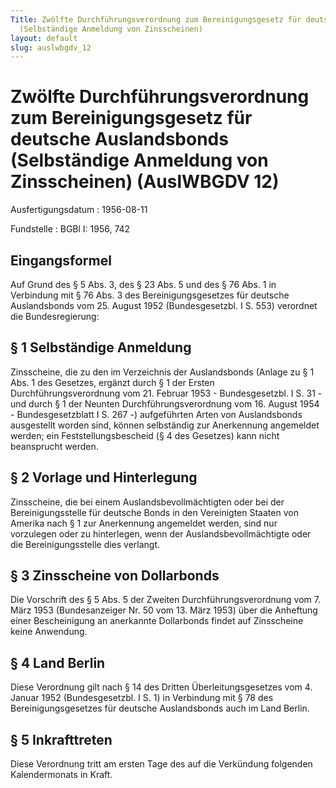 ```yaml
---
Title: Zwölfte Durchführungsverordnung zum Bereinigungsgesetz für deutsche Auslandsbonds
  (Selbständige Anmeldung von Zinsscheinen)
layout: default
slug: auslwbgdv_12
---
```


# Zwölfte Durchführungsverordnung zum Bereinigungsgesetz für deutsche Auslandsbonds (Selbständige Anmeldung von Zinsscheinen) (AuslWBGDV 12)

Ausfertigungsdatum
:   1956-08-11

Fundstelle
:   BGBl I: 1956, 742



## Eingangsformel

Auf Grund des § 5 Abs. 3, des § 23 Abs. 5 und des § 76 Abs. 1 in
Verbindung mit § 76 Abs. 3 des Bereinigungsgesetzes für deutsche
Auslandsbonds vom 25. August 1952 (Bundesgesetzbl. I S. 553) verordnet
die Bundesregierung:


## § 1 Selbständige Anmeldung

Zinsscheine, die zu den im Verzeichnis der Auslandsbonds (Anlage zu §
1 Abs. 1 des Gesetzes,
ergänzt durch § 1 der Ersten Durchführungsverordnung vom 21. Februar
1953 - Bundesgesetzbl. I S. 31 - und durch § 1 der Neunten
Durchführungsverordnung vom 16. August 1954 - Bundesgesetzblatt I S.
267 -)              aufgeführten Arten von Auslandsbonds ausgestellt
worden sind, können selbständig zur Anerkennung angemeldet werden; ein
Feststellungsbescheid (§ 4 des Gesetzes) kann nicht beansprucht
werden.


## § 2 Vorlage und Hinterlegung

Zinsscheine, die bei einem Auslandsbevollmächtigten oder bei der
Bereinigungsstelle für deutsche Bonds in den Vereinigten Staaten von
Amerika nach § 1 zur Anerkennung angemeldet werden, sind nur
vorzulegen oder zu hinterlegen, wenn der Auslandsbevollmächtigte oder
die Bereinigungsstelle dies verlangt.


## § 3 Zinsscheine von Dollarbonds

Die Vorschrift des § 5 Abs. 5 der Zweiten Durchführungsverordnung vom
7\. März 1953 (Bundesanzeiger Nr. 50 vom 13. März 1953) über die
Anheftung einer Bescheinigung an anerkannte Dollarbonds findet auf
Zinsscheine keine Anwendung.


## § 4 Land Berlin

Diese Verordnung gilt nach § 14 des Dritten Überleitungsgesetzes vom
4\. Januar 1952 (Bundesgesetzbl. I S. 1) in Verbindung mit § 78 des
Bereinigungsgesetzes für deutsche Auslandsbonds auch im Land Berlin.


## § 5 Inkrafttreten

Diese Verordnung tritt am ersten Tage des auf die Verkündung folgenden
Kalendermonats in Kraft.

